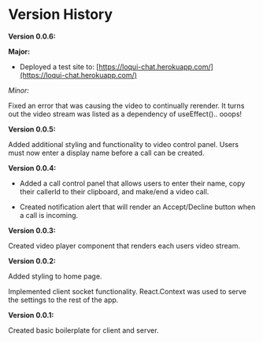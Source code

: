 # Version History

**Version 0.0.6:**

**Major:**

- Deployed a test site to:
  [https://loqui-chat.herokuapp.com/](https://loqui-chat.herokuapp.com/)

_Minor:_

Fixed an error that was causing the video to continually rerender. It turns out
the video stream was listed as a dependency of useEffect().. ooops!

**Version 0.0.5:**

Added additional styling and functionality to video control panel. Users must
now enter a display name before a call can be created.

**Version 0.0.4:**

- Added a call control panel that allows users to enter their name, copy their
  callerId to their clipboard, and make/end a video call.

- Created notification alert that will render an Accept/Decline button when a
  call is incoming.

**Version 0.0.3:**

Created video player component that renders each users video stream.

**Version 0.0.2:**

Added styling to home page.

Implemented client socket functionality. React.Context was used to serve the
settings to the rest of the app.

**Version 0.0.1:**

Created basic boilerplate for client and server.
